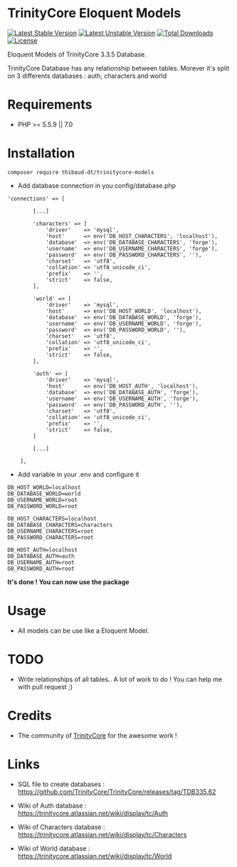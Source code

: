 TrinityCore Eloquent Models
=======================

[![Latest Stable Version](https://poser.pugx.org/thibaud-dt/trinitycore-auth/version?format=flat)](https://packagist.org/packages/thibaud-dt/trinitycore-auth)
[![Latest Unstable Version](https://poser.pugx.org/thibaud-dt/trinitycore-auth/v/unstable?format=flat)](//packagist.org/packages/thibaud-dt/trinitycore-auth)
[![Total Downloads](https://poser.pugx.org/thibaud-dt/trinitycore-auth/downloads?format=flat)](https://packagist.org/packages/thibaud-dt/trinitycore-auth)
[![License](https://poser.pugx.org/thibaud-dt/trinitycore-auth/license?format=flat)](https://packagist.org/packages/thibaud-dt/trinitycore-auth)

Eloquent Models of TrinityCore 3.3.5 Database.

TrinityCore Database has any relationship between tables. Morever it's split on 3 differents databases : auth, characters and world


Requirements
============

* PHP >= 5.5.9 || 7.0

Installation
============

    composer require thibaud-dt/trinitycore-models


* Add database connection in you config/database.php
```
'connections' => [

        [...]

        'characters' => [
            'driver'    => 'mysql',
            'host'      => env('DB_HOST_CHARACTERS', 'localhost'),
            'database'  => env('DB_DATABASE_CHARACTERS', 'forge'),
            'username'  => env('DB_USERNAME_CHARACTERS', 'forge'),
            'password'  => env('DB_PASSWORD_CHARACTERS', ''),
            'charset'   => 'utf8',
            'collation' => 'utf8_unicode_ci',
            'prefix'    => '',
            'strict'    => false,
        ],

        'world' => [
            'driver'    => 'mysql',
            'host'      => env('DB_HOST_WORLD', 'localhost'),
            'database'  => env('DB_DATABASE_WORLD', 'forge'),
            'username'  => env('DB_USERNAME_WORLD', 'forge'),
            'password'  => env('DB_PASSWORD_WORLD', ''),
            'charset'   => 'utf8',
            'collation' => 'utf8_unicode_ci',
            'prefix'    => '',
            'strict'    => false,
        ],

        'auth' => [
            'driver'    => 'mysql',
            'host'      => env('DB_HOST_AUTH', 'localhost'),
            'database'  => env('DB_DATABASE_AUTH', 'forge'),
            'username'  => env('DB_USERNAME_AUTH', 'forge'),
            'password'  => env('DB_PASSWORD_AUTH', ''),
            'charset'   => 'utf8',
            'collation' => 'utf8_unicode_ci',
            'prefix'    => '',
            'strict'    => false,
        ]

        [...]

    ],
```

* Add variable in your .env and configure it
```
DB_HOST_WORLD=localhost
DB_DATABASE_WORLD=world
DB_USERNAME_WORLD=root
DB_PASSWORD_WORLD=root

DB_HOST_CHARACTERS=localhost
DB_DATABASE_CHARACTERS=characters
DB_USERNAME_CHARACTERS=root
DB_PASSWORD_CHARACTERS=root

DB_HOST_AUTH=localhost
DB_DATABASE_AUTH=auth
DB_USERNAME_AUTH=root
DB_PASSWORD_AUTH=root
```

**It's done ! You can now use the package**


Usage
=====

- All models can be use like a Eloquent Model.

TODO
=====
* Write relationships of all tables.. A lot of work to do ! You can help me with pull request ;)

Credits
=======

* The community of [TrinityCore](https://www.trinitycore.org/]) for the awesome work !

Links
=====
* SQL file to create databases : https://github.com/TrinityCore/TrinityCore/releases/tag/TDB335.62

* Wiki of Auth database : https://trinitycore.atlassian.net/wiki/display/tc/Auth
* Wiki of Characters database : https://trinitycore.atlassian.net/wiki/display/tc/Characters
* Wiki of World database : https://trinitycore.atlassian.net/wiki/display/tc/World